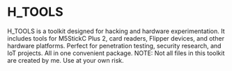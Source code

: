 # H_TOOLS
H_TOOLS is a toolkit designed for hacking and hardware experimentation. It includes tools for M5StickC Plus 2, card readers, Flipper devices, and other hardware platforms. Perfect for penetration testing, security research, and IoT projects. All in one convenient package.  NOTE: Not all files in this toolkit are created by me. Use at your own risk.
